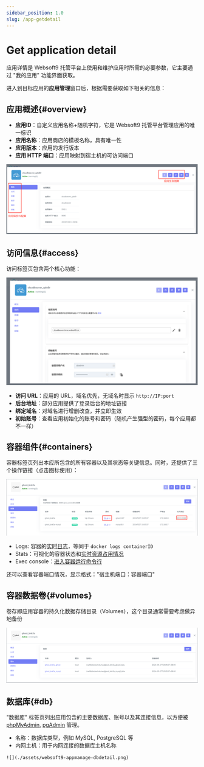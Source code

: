 ```yaml
---
sidebar_position: 1.0
slug: /app-getdetail
---
```


# Get application detail

应用详情是 Websoft9 托管平台上使用和维护应用时所需的必要参数，它主要通过 "我的应用" 功能界面获取。   

进入到目标应用的**应用管理**窗口后，根据需要获取如下相关的信息：

## 应用概述{#overview}

- **应用ID**：自定义应用名称+随机字符，它是 Websoft9 托管平台管理应用的唯一标识
- **应用名称**：应用商店的模板名称，具有唯一性
- **应用版本**：应用的发行版本
- **应用 HTTP 端口**：应用映射到宿主机的可访问端口

 ![](./assets/websoft9-myappsdetail.png)


## 访问信息{#access}

访问标签页包含两个核心功能：

![](./assets/websoft9-myapps-access.png)

- **访问 URL**：应用的 URL，域名优先，无域名时显示 `http://IP:port` 
- **后台地址**：部分应用提供了登录后台的地址链接
- **绑定域名**：对域名进行增删改查，并立即生效
- **初始账号**：查看应用初始化的账号和密码（随机产生强型的密码，每个应用都不一样）

## 容器组件{#containers}

容器标签页列出本应所包含的所有容器以及其状态等关键信息。同时，还提供了三个操作链接（点击图标使用）：  

![](./assets/websoft9-appmanage-containers.png)

- Logs: 容器的[实时日志](./monitor-logs)，等同于 `docker logs containerID`
- Stats：可视化的容器状态和[实时资源占用情况](./monitor-apm)
- Exec console：[进入容器运行命令行](./inner-container)

还可以查看容器端口情况，显示格式："宿主机端口：容器端口"   

## 容器数据卷{#volumes}

卷存即应用容器的持久化数据存储目录（Volumes），这个目录通常需要考虑做异地备份

![](./assets/websoft9-appmanage-volumes.png)

## 数据库{#db}

 "数据库" 标签页列出应用包含的主要数据库、账号以及其连接信息，以方便被 [phpMyAdmin](./phpmyadmin), [pgAdmin](./pgadmin) 管理。

   - 名称：数据库类型，例如 MySQL, PostgreSQL 等
   - 内网主机：用于内网连接的数据库主机名称

    ![](./assets/websoft9-appmanage-dbdetail.png)


